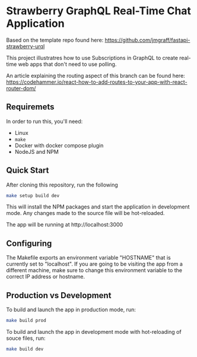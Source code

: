 # Strawberry GraphQL Real-Time Chat Application

Based on the template repo found here:
https://github.com/jmgraff/fastapi-strawberry-urql

This project illustratres how to use Subscriptions in GraphQL to create
real-time web apps that don't need to use polling.

An article explaining the routing aspect of this branch can be found here:
https://codehammer.io/react-how-to-add-routes-to-your-app-with-react-router-dom/

## Requiremets

In order to run this, you'll need:
 - Linux
 - `make`
 - Docker with docker compose plugin
 - NodeJS and NPM

## Quick Start

After cloning this repository, run the following

```bash
make setup build dev
```

This will install the NPM packages and start the application in development mode. Any changes made to the source
file will be hot-reloaded.

The app will be running at http://localhost:3000

## Configuring

The Makefile exports an environment variable "HOSTNAME" that is currently set to "localhost". If you are going to be
visiting the app from a different machine, make sure to change this environment variable to the correct IP address or
hostname.

## Production vs Development

To build and launch the app in production mode, run:

```bash
make build prod
```

To build and launch the app in development mode with hot-reloading of souce files, run:

```bash
make build dev
```
